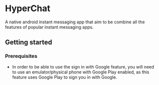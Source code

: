 # HyperChat

A native android instant messaging app that aim to be combine all the features of popular instant messaging apps.

## Getting started

### Prerequisites
 - In order to be able to use the sign in with Google feature, you will need to use an emulator/physical phone with Google Play enabled, as this feature uses Google Play to sign you in with Google.
